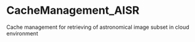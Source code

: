 # CacheManagement_AISR
Cache management for retrieving of astronomical image subset in cloud environment
